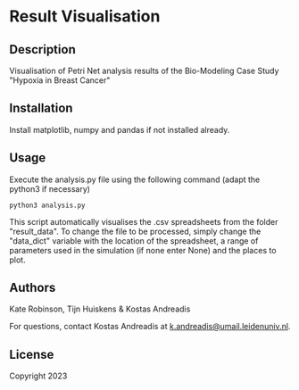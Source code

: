 # Result Visualisation
## Description
Visualisation of Petri Net analysis results of the Bio-Modeling Case Study "Hypoxia in Breast Cancer"

## Installation
Install matplotlib, numpy and pandas if not installed already.
## Usage
Execute the analysis.py file using the following command (adapt the python3 if necessary)
```
python3 analysis.py
```
This script automatically visualises the .csv spreadsheets from the folder "result_data".
To change the file to be processed, simply change the "data_dict" variable with the location of the spreadsheet, 
a range of parameters used in the simulation (if none enter None) and the places to plot.
## Authors
Kate Robinson, Tijn Huiskens & Kostas Andreadis

For questions, contact Kostas Andreadis at k.andreadis@umail.leidenuniv.nl.

## License
Copyright 2023